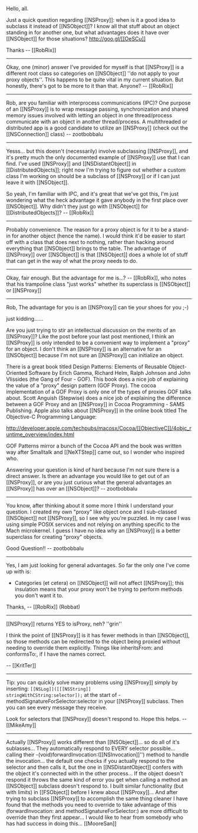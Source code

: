 Hello, all.

Just a quick question regarding [[NSProxy]]: when is it a good idea to subclass it instead of [[NSObject]]? I know all that stuff about an object standing in for another one, but what advantages does it have over [[NSObject]] for those situations? http://goo.gl/[[OeSCu]]

Thanks -- [[RobRix]]

----

Okay, one (minor) answer I've provided for myself is that [[NSProxy]] is a different root class so categories on [[NSObject]] ''do not apply to your proxy objects''. This happens to be quite vital in my current situation. But honestly, there's got to be more to it than that. Anyone? -- [[RobRix]]

----

Rob, are you familiar with interprocess communications (IPC)? One purpose of an [[NSProxy]] is to wrap message passing, synchronization and shared memory issues involved with letting an object in one thread/process communicate with an object in another thread/process. A multithreaded or distributed app is a good candidate to utilize an [[NSProxy]] (check out the [[NSConnection]] class) -- zootbobbalu

----

Yesss... but this doesn't (necessarily) involve subclassing [[NSProxy]], and it's pretty much the only documented example of [[NSProxy]] use that I can find. I've used [[NSProxy]] and [[NSDistantObject]] in [[DistributedObjects]]; right now I'm trying to figure out whether a custom class I'm working on should be a subclass of [[NSProxy]] or if I can just leave it with [[NSObject]].

So yeah, I'm familiar with IPC, and it's great that we've got this, I'm just wondering what the heck advantage it gave anybody in the first place over [[NSObject]]. Why didn't they just go with [[NSObject]] for [[DistributedObjects]]? -- [[RobRix]]

----

Probably convenience.  The reason for a proxy object is for it to be a stand-in for another object (hence the name).  I would think it'd be easier to start off with a class that does next to nothing, rather than hacking around everything that [[NSObject]] brings to the table.  The advantage of [[NSProxy]] over [[NSObject]] is that [[NSObject]] does a whole lot of stuff that can get in the way of what the proxy needs to do.

----

Okay, fair enough. But the advantage for me is...? -- [[RobRix]], who notes that his trampoline class "just works" whether its superclass is [[NSObject]] or [[NSProxy]]

----

Rob, The advantage for you is an [[NSProxy]] can tie your shoes for you ;-) 

just kidding......

Are you just trying to stir an intellectual discussion on the merits of an [[NSProxy]]? Like the post before your last post mentioned, I think an [[NSProxy]] is only intended to be a convenient way to implement a "proxy" for an object. I don't think an [[NSProxy]] is an alternative for an [[NSObject]] because I'm not sure an [[NSProxy]] can initialize an object. 

There is a great book titled Design Patterns: Elements of Reusable Object-Oriented Software by Erich Gamma, Richard Helm, Ralph Johnson and John Vlissides (the Gang of Four - GOF). This book does a nice job of explaining the value of a "proxy" design pattern (GOF Proxy). The cocoa implementation of a GOF Proxy is only one of the types of proxies GOF talks about. Scott Anguish (Stepwise) does a nice job of explaining the difference between a GOF Proxy and an [[NSProxy]] in Cocoa Programming - SAMS Publishing. Apple also talks about [[NSProxy]] in the online book titled The Objective-C Programming Language: 

http://developer.apple.com/techpubs/macosx/Cocoa/[[ObjectiveC]]/4objc_runtime_overview/index.html

GOF Patterns mirror a bunch of the Cocoa API and the book was written way after Smalltalk and [[NeXTStep]] came out, so I wonder who inspired who.

Answering your question is kind of hard because I'm not sure there is a direct answer. Is there an advantage you would like to get out of an [[NSProxy]], or are you just curious what the general advantages an [[NSProxy]] has over an [[NSObject]]? -- zootbobbalu

----

You know, after thinking about it some more I think I understand your question. I created my own "proxy" like object once and I sub-classed [[NSObject]] not [[NSProxy]], so I see why you're puzzled. In my case I was using simple POSIX services and not relying on anything specific to the Mach microkernel. I guess I have no idea why an [[NSProxy]] is a better superclass for creating "proxy" objects.

Good Question!! -- zootbobbalu

----

Yes, I am just looking for general advantages. So far the only one I've come up with is:


* Categories (et cetera) on [[NSObject]] will not affect [[NSProxy]]; this insulation means that your proxy won't be trying to perform methods you don't want it to.


Thanks, -- [[RobRix]] (Robbat)

----

[[NSProxy]] returns YES to isProxy, neh? ''grin''

I think the point of [[NSProxy]] is it has fewer methods in than [[NSObject]], so those methods can be redirected to the object being proxied without needing to override them explicitly. Things like inheritsFrom: and conformsTo:, if I have the names correct.

-- [[KritTer]]

----

Tip: you can quickly solve many problems using [[NSProxy]] simply by inserting:
<code>[[NSLog]]([[[NSString]] stringWithCString:selector]);</code> at the start of - methodSignatureForSelector:selector in your [[NSProxy]] subclass. Then you can see every message they receive.

Look for selectors that [[NSProxy]] doesn't respond to. Hope this helps. -- [[MikeAmy]]

----

Actually [[NSProxy]] works different than [[NSObject]]... so do all of it's sublasses... They automatically respond to EVERY selector possible... calling their -(void)forwardInvocation:([[NSInvocation]]'') method to handle the invocation... the default one checks if you actually respond to the selector and then calls it, but the one in [[NSDistantObject]] confers with the object it's connected with in the other process... If the object doesn't respond it throws the same kind of error you get when calling a method an [[NSObject]] subclass doesn't respond to.  I built similar functionality (but with limits) in [[FSObject]] before I knew about [[NSProxy]]... And after trying to subclass [[NSProxy]] to accomplish the same thing cleaner I have found that the methods you need to override to take advantage of this (forwardInvocation: and methodSignatureForSelector:) are more difficult to override than they first appear... I would like to hear from somebody who has had success in doing this... [[MooreSan]]